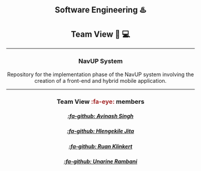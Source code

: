 ## <center>Software Engineering :hotsprings:</center>
## <center>Team View :calling: :computer:</center>
---
### <center><b>NavUP System</b>

<center>Repository for the implementation phase of the NavUP  system involving the creation of a front-end and hybrid mobile application.</center>
        
---


### <center>Team View <span style="color: brown">:fa-eye:</span> members
##### <center> <a href="https://avinashsingh786.github.io" target="_blank">[:fa-github: Avinash Singh <br/>](https://avinashsingh786.github.io/) </a>

##### <center> [:fa-github: Hlengekile Jita <br/> ](https://github.com/u14077893)

##### <center> [:fa-github: Ruan Klinkert <br/> ](https://RuanKlinkert.github.io)

##### <center> [:fa-github: Unarine Rambani <br/> ](https://github.com/u14004489)

